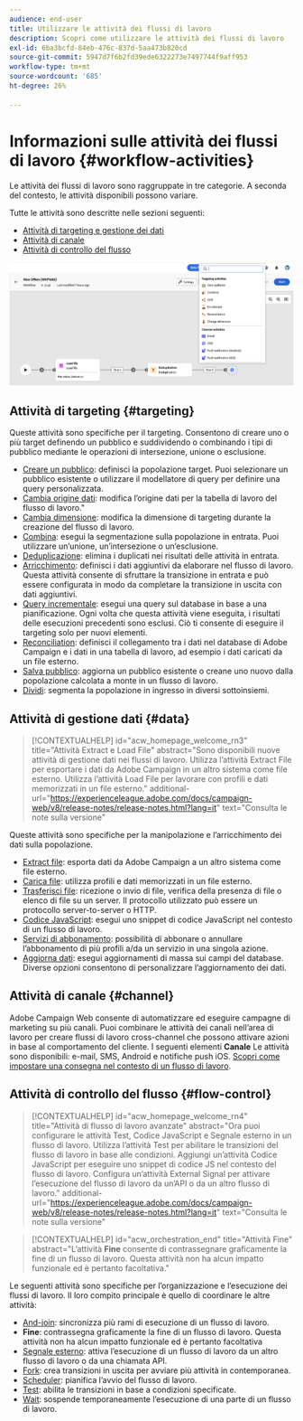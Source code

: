 ```yaml
---
audience: end-user
title: Utilizzare le attività dei flussi di lavoro
description: Scopri come utilizzare le attività dei flussi di lavoro
exl-id: 6ba3bcfd-84eb-476c-837d-5aa473b820cd
source-git-commit: 5947d7f6b2fd39ede6322273e7497744f9aff953
workflow-type: tm+mt
source-wordcount: '685'
ht-degree: 26%

---
```



# Informazioni sulle attività dei flussi di lavoro {#workflow-activities}

Le attività dei flussi di lavoro sono raggruppate in tre categorie. A seconda del contesto, le attività disponibili possono variare.

Tutte le attività sono descritte nelle sezioni seguenti:

* [Attività di targeting e gestione dei dati](#targeting)
* [Attività di canale](#channel)
* [Attività di controllo del flusso](#flow-control)

![](../assets/workflow-activities.png)

## Attività di targeting {#targeting}

Queste attività sono specifiche per il targeting. Consentono di creare uno o più target definendo un pubblico e suddividendo o combinando i tipi di pubblico mediante le operazioni di intersezione, unione o esclusione.

* [Creare un pubblico](build-audience.md): definisci la popolazione target. Puoi selezionare un pubblico esistente o utilizzare il modellatore di query per definire una query personalizzata.
* [Cambia origine dati](change-data-source.md): modifica l’origine dati per la tabella di lavoro del flusso di lavoro.&quot;
* [Cambia dimensione](change-dimension.md): modifica la dimensione di targeting durante la creazione del flusso di lavoro.
* [Combina](combine.md): esegui la segmentazione sulla popolazione in entrata. Puoi utilizzare un’unione, un’intersezione o un’esclusione.
* [Deduplicazione](deduplication.md): elimina i duplicati nei risultati delle attività in entrata.
* [Arricchimento](enrichment.md): definisci i dati aggiuntivi da elaborare nel flusso di lavoro. Questa attività consente di sfruttare la transizione in entrata e può essere configurata in modo da completare la transizione in uscita con dati aggiuntivi.
* [Query incrementale](incremental-query.md): esegui una query sul database in base a una pianificazione. Ogni volta che questa attività viene eseguita, i risultati delle esecuzioni precedenti sono esclusi. Ciò ti consente di eseguire il targeting solo per nuovi elementi.
* [Reconciliation](reconciliation.md): definisci il collegamento tra i dati nel database di Adobe Campaign e i dati in una tabella di lavoro, ad esempio i dati caricati da un file esterno.
* [Salva pubblico](save-audience.md): aggiorna un pubblico esistente o creane uno nuovo dalla popolazione calcolata a monte in un flusso di lavoro.
* [Dividi](split.md): segmenta la popolazione in ingresso in diversi sottoinsiemi.

## Attività di gestione dati {#data}

>[!CONTEXTUALHELP]
>id="acw_homepage_welcome_rn3"
>title="Attività Extract e Load File"
>abstract="Sono disponibili nuove attività di gestione dati nei flussi di lavoro. Utilizza l’attività Extract File per esportare i dati da Adobe Campaign in un altro sistema come file esterno. Utilizza l’attività Load File per lavorare con profili e dati memorizzati in un file esterno."
>additional-url="https://experienceleague.adobe.com/docs/campaign-web/v8/release-notes/release-notes.html?lang=it" text="Consulta le note sulla versione"

Queste attività sono specifiche per la manipolazione e l’arricchimento dei dati sulla popolazione.

* [Extract file](extract-file.md): esporta dati da Adobe Campaign a un altro sistema come file esterno.
* [Carica file](load-file.md): utilizza profili e dati memorizzati in un file esterno.
* [Trasferisci file](transfer-file.md): ricezione o invio di file, verifica della presenza di file o elenco di file su un server. Il protocollo utilizzato può essere un protocollo server-to-server o HTTP.
* [Codice JavaScript](javascript-code.md): esegui uno snippet di codice JavaScript nel contesto di un flusso di lavoro.
* [Servizi di abbonamento](subscription-services.md): possibilità di abbonare o annullare l’abbonamento di più profili a/da un servizio in una singola azione.
* [Aggiorna dati](update-data.md): esegui aggiornamenti di massa sui campi del database. Diverse opzioni consentono di personalizzare l’aggiornamento dei dati.

## Attività di canale {#channel}

Adobe Campaign Web consente di automatizzare ed eseguire campagne di marketing su più canali. Puoi combinare le attività dei canali nell’area di lavoro per creare flussi di lavoro cross-channel che possono attivare azioni in base al comportamento del cliente. I seguenti elementi **Canale** Le attività sono disponibili: e-mail, SMS, Android e notifiche push iOS. [Scopri come impostare una consegna nel contesto di un flusso di lavoro](channels.md).

## Attività di controllo del flusso {#flow-control}


>[!CONTEXTUALHELP]
>id="acw_homepage_welcome_rn4"
>title="Attività di flusso di lavoro avanzate"
>abstract="Ora puoi configurare le attività Test, Codice JavaScript e Segnale esterno in un flusso di lavoro. Utilizza l’attività Test per abilitare le transizioni del flusso di lavoro in base alle condizioni. Aggiungi un’attività Codice JavaScript per eseguire uno snippet di codice JS nel contesto del flusso di lavoro. Configura un’attività External Signal per attivare l’esecuzione del flusso di lavoro da un’API o da un altro flusso di lavoro."
>additional-url="https://experienceleague.adobe.com/docs/campaign-web/v8/release-notes/release-notes.html?lang=it" text="Consulta le note sulla versione"



>[!CONTEXTUALHELP]
>id="acw_orchestration_end"
>title="Attività Fine"
>abstract="L’attività **Fine** consente di contrassegnare graficamente la fine di un flusso di lavoro. Questa attività non ha alcun impatto funzionale ed è pertanto facoltativa."

Le seguenti attività sono specifiche per l’organizzazione e l’esecuzione dei flussi di lavoro. Il loro compito principale è quello di coordinare le altre attività:

* [And-join](and-join.md): sincronizza più rami di esecuzione di un flusso di lavoro.
* **Fine**: contrassegna graficamente la fine di un flusso di lavoro. Questa attività non ha alcun impatto funzionale ed è pertanto facoltativa
* [Segnale esterno](external-signal.md): attiva l’esecuzione di un flusso di lavoro da un altro flusso di lavoro o da una chiamata API.
* [Fork](fork.md): crea transizioni in uscita per avviare più attività in contemporanea.
* [Scheduler](scheduler.md): pianifica l’avvio del flusso di lavoro.
* [Test](test.md): abilita le transizioni in base a condizioni specificate.
* [Wait](wait.md): sospende temporaneamente l’esecuzione di una parte di un flusso di lavoro.
